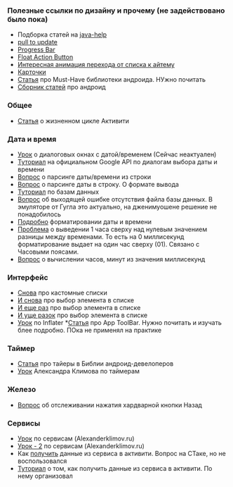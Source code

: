 
### Полезные ссылки по дизайну и прочему (не задействовано было пока)
* Подборка статей на [java-help](http://java-help.ru/category/android/material-design/)
* [pull to update](http://java-help.ru/swiperefreshlayout/)
* [Progress Bar](http://java-help.ru/material-progressbar/)
* [Float Action Button](http://java-help.ru/floating-action-button-in-android/)
* [Интересная анимация перехода от списка к айтему](http://www.fandroid.info/animatsiya-perehoda-mezhdu-activity-v-android-5-0-lollipop-s-ispolzovaniem-recyclerview-material-design/)
* [Карточки](http://www.fandroid.info/urok-3-sozdanie-spiskov-kartochek-v-android-prilozheniyah-material-design/)
* [Статья](http://guides.codepath.com/android/Must-Have-Libraries) про Must-Have библиотеки андроида. НУжно почитать
* [Сборник статей](http://guides.codepath.com/android/Keeping-Updated-with-Android) про андроид 

### Общее
* [Статья](http://developer.android.com/intl/ru/training/basics/activity-lifecycle/starting.html) о жизненном цикле Активити


### Дата и время
* [Урок](http://startandroid.ru/ru/uroki/vse-uroki-spiskom/118-urok-59-dialogi-datepickerdialog)  о диалоговых окнах с датой/временем (Сейчас неактуален)
* [Туториал](http://developer.android.com/intl/ru/guide/topics/ui/controls/pickers.html) на официальном Google API по диалогам выбора даты и времени
* [Вопрос](http://stackoverflow.com/questions/4216745/java-string-to-date-conversion) о парсинге даты/времени из строки
* [Вопрос](http://stackoverflow.com/questions/5683728/convert-java-util-date-to-string) о парсинге даты в строку. О формате вывода
* [Туториал](http://www.tutorialspoint.com/android/android_sqlite_database.htm) по базам данных
* [Вопрос](http://stackoverflow.com/questions/3013021/embed-a-database-in-the-apk-of-a-distributed-application-android) об выходящей ошибке отсутствия файла базы данных. В эмуляторе от Гугла это актуально, на дженимуошене решение не понадобилось
* [Подробно](http://docs.oracle.com/javase/8/docs/api/java/text/SimpleDateFormat.html)  форматировании даты и времени
* [Проблема](http://stackoverflow.com/questions/20816701/java-current-date-time-displays-1-hour-ahead-that-original-time) о выведении 1 часа сверху над нулевым значением разницы между временами. То есть на 0 миллисекунд форматирование выдает на один час сверху (01). Связано с Часовыми поясами.
* [Вопрос](http://stackoverflow.com/questions/5351483/calculate-date-time-difference-in-java) о вычислении часов, минут из значения миллисекунд

### Интерфейс
* [Снова](http://hmkcode.com/android-custom-listview-items-row/) про кастомные списки
* [И снова](http://stackoverflow.com/questions/4834750/how-to-get-the-selected-item-from-listview) про выбор элемента в списке
* [И еще раз](http://stackoverflow.com/questions/4508979/android-listview-get-selected-item) про выбор элемента в списке
* [И уще разок](http://stackoverflow.com/questions/12567779/get-access-to-a-view-inside-each-row-of-listview) про выбор элемента в списке
* [Урок](http://startandroid.ru/ru/uroki/vse-uroki-spiskom/81-urok-41-ispolzuem-layoutinflater-dlja-sozdanija-spiska.html) по Inflater
*[Статья](https://guides.codepath.com/android/Using-the-App-ToolBar) про App ToolBar. Нужно почитать и изучать блее подробно. ПОка не применял на практике

### Таймер
* [Статья](http://developer.android.com/reference/java/util/Timer.html) про тайеры в Библии андроид-девелоперов
* [Урок](http://developer.alexanderklimov.ru/android/java/timer.php) Александра Климова по таймерам

### Железо
* [Вопрос](http://stackoverflow.com/questions/8094715/how-to-catch-event-with-hardware-back-button-on-android) об отслеживании нажатия хардварной кнопки Назад

### Сервисы
* [Урок](http://developer.alexanderklimov.ru/android/theory/intentservice.php) по сервисам (Alexanderklimov.ru)
* [Урок - 2](http://developer.alexanderklimov.ru/android/theory/services-theory.php)  по сервисам (Alexanderklimov.ru)
* Как [получить](http://stackoverflow.com/questions/18125241/how-to-get-data-from-service-to-activity) данные из сервиса в активити. Вопрос на СТаке, но не воспользовался
* [Туториал](https://www.websmithing.com/2011/02/01/how-to-update-the-ui-in-an-android-activity-using-data-from-a-background-service/comment-page-1/#comment-734) о том, как получить данные из сервиса в активити. По нему организовал
